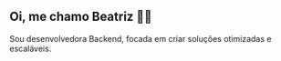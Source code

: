 ## Oi, me chamo Beatriz 👩‍💻

Sou desenvolvedora Backend, focada em criar soluções otimizadas e escaláveis.
